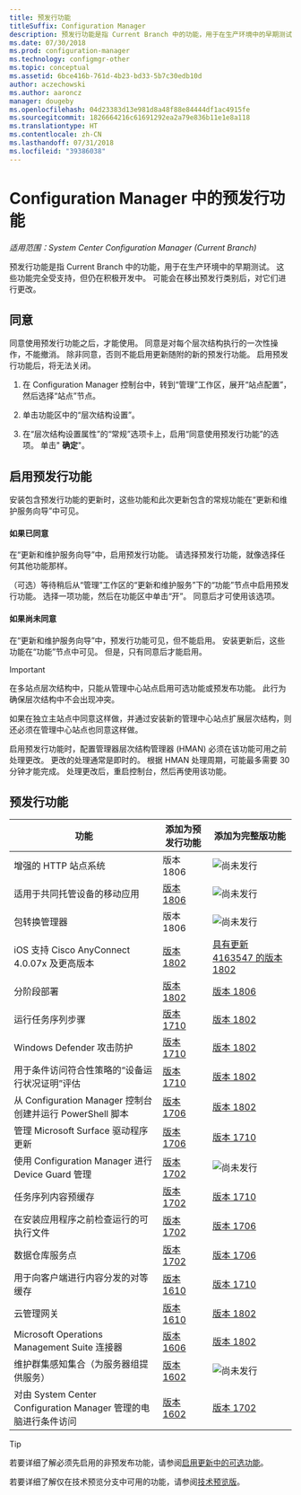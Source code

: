 ```yaml
---
title: 预发行功能
titleSuffix: Configuration Manager
description: 预发行功能是指 Current Branch 中的功能，用于在生产环境中的早期测试。
ms.date: 07/30/2018
ms.prod: configuration-manager
ms.technology: configmgr-other
ms.topic: conceptual
ms.assetid: 6bce416b-761d-4b23-bd33-5b7c30edb10d
author: aczechowski
ms.author: aaroncz
manager: dougeby
ms.openlocfilehash: 04d23383d13e981d8a48f88e84444df1ac4915fe
ms.sourcegitcommit: 1826664216c61691292ea2a79e836b11e1e8a118
ms.translationtype: HT
ms.contentlocale: zh-CN
ms.lasthandoff: 07/31/2018
ms.locfileid: "39386038"
---
```

# <a name="pre-release-features-in-configuration-manager"></a>Configuration Manager 中的预发行功能

*适用范围：System Center Configuration Manager (Current Branch)*

预发行功能是指 Current Branch 中的功能，用于在生产环境中的早期测试。 这些功能完全受支持，但仍在积极开发中。 可能会在移出预发行类别后，对它们进行更改。



## <a name="give-consent"></a>同意  

同意使用预发行功能之后，才能使用。 同意是对每个层次结构执行的一次性操作，不能撤消。 除非同意，否则不能启用更新随附的新的预发行功能。 启用预发行功能后，将无法关闭。

1. 在 Configuration Manager 控制台中，转到“管理”工作区，展开“站点配置”，然后选择“站点”节点。  

2. 单击功能区中的“层次结构设置”。  

3. 在“层次结构设置属性”的“常规”选项卡上，启用“同意使用预发行功能”的选项。 单击" **确定**"。  



## <a name="enabling-pre-release-features"></a>启用预发行功能

安装包含预发行功能的更新时，这些功能和此次更新包含的常规功能在“更新和维护服务向导”中可见。

#### <a name="if-you-have-given-consent"></a>如果已同意
在“更新和维护服务向导”中，启用预发行功能。 请选择预发行功能，就像选择任何其他功能那样。     

（可选）等待稍后从“管理”工作区的“更新和维护服务”下的“功能”节点中启用预发行功能。 选择一项功能，然后在功能区中单击“开”。 同意后才可使用该选项。

#### <a name="if-you-havent-given-consent"></a>如果尚未同意
在“更新和维护服务向导”中，预发行功能可见，但不能启用。 安装更新后，这些功能在“功能”节点中可见。 但是，只有同意后才能启用。


> [!Important]  
> 在多站点层次结构中，只能从管理中心站点启用可选功能或预发布功能。 此行为确保层次结构中不会出现冲突。 <!--507197-->  
> 
> 如果在独立主站点中同意这样做，并通过安装新的管理中心站点扩展层次结构，则还必须在管理中心站点也同意这样做。  

启用预发行功能时，配置管理器层次结构管理器 (HMAN) 必须在该功能可用之前处理更改。 更改的处理通常是即时的。 根据 HMAN 处理周期，可能最多需要 30 分钟才能完成。 处理更改后，重启控制台，然后再使用该功能。



## <a name="pre-release-features"></a>预发行功能

<!--Note/tip for target article

> [!Note]  
> In this version of Configuration Manager, <feature name> is a pre-release feature. To enable it, see [Pre-release features](/sccm/core/servers/manage/pre-release-features).  


> [!Tip]  
> This feature was first introduced in version 1702 as a [pre-release feature](/sccm/core/servers/manage/pre-release-features). Beginning with version 1706, this feature is no longer a pre-release feature.  

-->


| 功能          | 添加为预发行功能 | 添加为完整版功能 |  
|------------------|----------------------|-------------------------|
| 增强的 HTTP 站点系统<!--1356889,1358228-->|版本 1806|![尚未发行](media/red_x.png)|
| 适用于共同托管设备的移动应用<!--1357892-->|[版本 1806](/sccm/core/clients/manage/co-management-switch-workloads#workloads-able-to-be-transitioned-to-intune)|![尚未发行](media/red_x.png)|
| 包转换管理器<!--1357861-->|版本 1806|![尚未发行](media/red_x.png)|
| iOS 支持 Cisco AnyConnect 4.0.07x 及更高版本<!--1357393-->|[版本 1802](/sccm/mdm/deploy-use/create-vpn-profiles)| [具有更新 4163547 的版本 1802](/sccm/mdm/deploy-use/create-vpn-profiles) |
| 分阶段部署<!--1356837-->|[版本 1802](/sccm/osd/deploy-use/create-phased-deployment-for-task-sequence)|[版本 1806](/sccm/osd/deploy-use/create-phased-deployment-for-task-sequence)|
| 运行任务序列步骤 <!-- 1261338 --> |  [版本 1710](/sccm/osd/understand/task-sequence-steps#child-task-sequence) |[版本 1802](/sccm/osd/deploy-use/manage-task-sequences-to-automate-tasks#add-child-task-sequences-to-a-task-sequence)|
| Windows Defender 攻击防护 <!-- 1355468 --> |  [版本 1710](/sccm/protect/deploy-use/create-deploy-exploit-guard-policy) |[版本 1802](/sccm/protect/deploy-use/create-deploy-exploit-guard-policy)|
| 用于条件访问符合性策略的“设备运行状况证明”评估 <!-- 1235616 --> |  [版本 1710](/sccm/mdm/deploy-use/manage-access-to-o365-services-for-pcs-managed-by-sccm) |[版本 1802](/sccm/mdm/deploy-use/manage-access-to-o365-services-for-pcs-managed-by-sccm)|
| 从 Configuration Manager 控制台创建并运行 PowerShell 脚本 <!-- 1236459 --> |  [版本 1706](/sccm/apps/deploy-use/create-deploy-scripts)|[版本 1802](/sccm/apps/deploy-use/create-deploy-scripts)|
| 管理 Microsoft Surface 驱动程序更新 <!-- 1098490 --> |  [版本 1706](/sccm/sum/get-started/configure-classifications-and-products) | [版本 1710](/sccm/sum/get-started/configure-classifications-and-products)|
| 使用 Configuration Manager 进行 Device Guard 管理 <!-- 1319346 --> |  [版本 1702](/sccm/protect/deploy-use/use-device-guard-with-configuration-manager)|![尚未发行](media/red_x.png)|
| 任务序列内容预缓存 <!-- 1021244 --> |  [版本 1702](/sccm/osd/deploy-use/create-a-task-sequence-to-upgrade-an-operating-system#configure-pre-cache-content) | [版本 1710](/sccm/osd/deploy-use/create-a-task-sequence-to-upgrade-an-operating-system#configure-pre-cache-content)|
| 在安装应用程序之前检查运行的可执行文件 <!-- 1284624 --> |   [版本 1702](/sccm/apps/deploy-use/deploy-applications#how-to-check-for-running-executable-files-before-installing-an-application) |[版本 1706](/sccm/apps/deploy-use/deploy-applications#how-to-check-for-running-executable-files-before-installing-an-application)|
| 数据仓库服务点 <!-- 1277922 --> |  [版本 1702](/sccm/core/servers/manage/data-warehouse) |[版本 1706](/sccm/core/servers/manage/data-warehouse)|
| 用于向客户端进行内容分发的对等缓存 <!-- 1101436 --> |  [版本 1610](/sccm/core/plan-design/hierarchy/client-peer-cache) | [版本 1710](/sccm/core/plan-design/hierarchy/client-peer-cache)|
| 云管理网关 <!-- 1101764 --> |  [版本 1610](/sccm/core/clients/manage/plan-cloud-management-gateway) |[版本 1802](/sccm/core/clients/manage/plan-cloud-management-gateway)|
| Microsoft Operations Management Suite 连接器 <!-- 1236739 --> | [版本 1606](/sccm/core/clients/manage/sync-data-microsoft-operations-management-suite) |[版本 1802](/sccm/core/clients/manage/sync-data-microsoft-operations-management-suite)|
| 维护群集感知集合（为服务器组提供服务） <!-- 1081776 --> | [版本 1602](/sccm/core/get-started/capabilities-in-technical-preview-1605#BKMK_ServerGroups)|![尚未发行](media/red_x.png)|
| 对由 System Center Configuration Manager 管理的电脑进行条件访问 <!--  --> | [版本 1602](/sccm/mdm/deploy-use/manage-access-to-o365-services-for-pcs-managed-by-sccm)     | [版本 1702](/sccm/mdm/deploy-use/manage-access-to-o365-services-for-pcs-managed-by-sccm)                     |
<!--Image used = ![Not yet](media/red_x.png) -->

> [!Tip]  
> 若要详细了解必须先启用的非预发布功能，请参阅[启用更新中的可选功能](/sccm/core/servers/manage/install-in-console-updates#bkmk_options)。  
> 
> 若要详细了解仅在技术预览分支中可用的功能，请参阅[技术预览版](/sccm/core/get-started/technical-preview)。  
